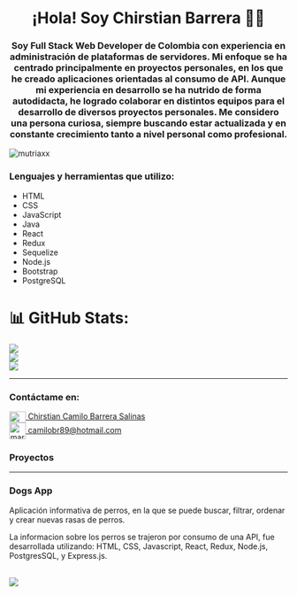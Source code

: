 
<h1 align="center">¡Hola! Soy Chirstian Barrera 👋🏼</h1>
<h3 align="center">Soy Full Stack Web Developer de Colombia con experiencia en administración de plataformas de servidores. Mi enfoque se ha centrado principalmente en proyectos personales, en los que he creado aplicaciones orientadas al consumo de API. Aunque mi experiencia en desarrollo se ha nutrido de forma autodidacta, he logrado colaborar en distintos equipos para el desarrollo de diversos proyectos personales. Me considero una persona curiosa, siempre buscando estar actualizada y en constante crecimiento tanto a nivel personal como profesional.</h3>

<p align="left"> <img src="https://komarev.com/ghpvc/?username=santtiagomc&label=Profile%20views&color=0e75b6&style=flat" alt="mutriaxx" /> </p>

<h3 align="left">Lenguajes y herramientas que utilizo:</h3>
<ul>
  <li>HTML</li>
  <li>CSS</li>
  <li>JavaScript</li>
  <li>Java</li>
  <li>React</li>
  <li>Redux</li>
  <li>Sequelize</li>
  <li>Node.js</li>
  <li>Bootstrap</li>
  <li>PostgreSQL</li>
</ul>


# 📊 GitHub Stats:
![](https://github-readme-stats.vercel.app/api?username=camilobr89&theme=dark&hide_border=true&include_all_commits=true&count_private=true)<br/>
![](https://github-readme-streak-stats.herokuapp.com/?user=camilobr89&theme=dark&hide_border=true)<br/>
![](https://github-readme-stats.vercel.app/api/top-langs/?username=camilobr89&theme=dark&hide_border=true&include_all_commits=true&count_private=true&layout=compact)

---

<h3 align="left">Contáctame en:</h3>

<a href="https://www.linkedin.com/in/chirstian-barrera/" target="blank"><img align="center" src="https://raw.githubusercontent.com/rahuldkjain/github-profile-readme-generator/master/src/images/icons/Social/linked-in-alt.svg" alt="marcela-utria" height="20" width="30" /> Chirstian Camilo Barrera Salinas</a>
<br>
<a href="camilobr89@hotmail.com" target="blank"><img align="center" src="https://cdn-icons-png.flaticon.com/512/80/80599.png" alt="marce_utria" height="30" width="30" /> camilobr89@hotmail.com</a>
    </ul>




<h3 align="left">Proyectos</h3>
<hr>
<h3 align="left">Dogs App</h3>
<p>Aplicación informativa de perros, en la que se puede buscar, filtrar, ordenar y crear nuevas rasas de perros.</p>
<p>La informacion sobre los perros se trajeron por consumo de una API, fue desarrollada utilizando: HTML, CSS, Javascript, React, Redux, Node.js, PostgresSQL, y Express.js.</p>
<br>
<a href="#"><img src="https://datachange.com.co/wp-content/uploads/2023/05/dogs.png" /></a>

